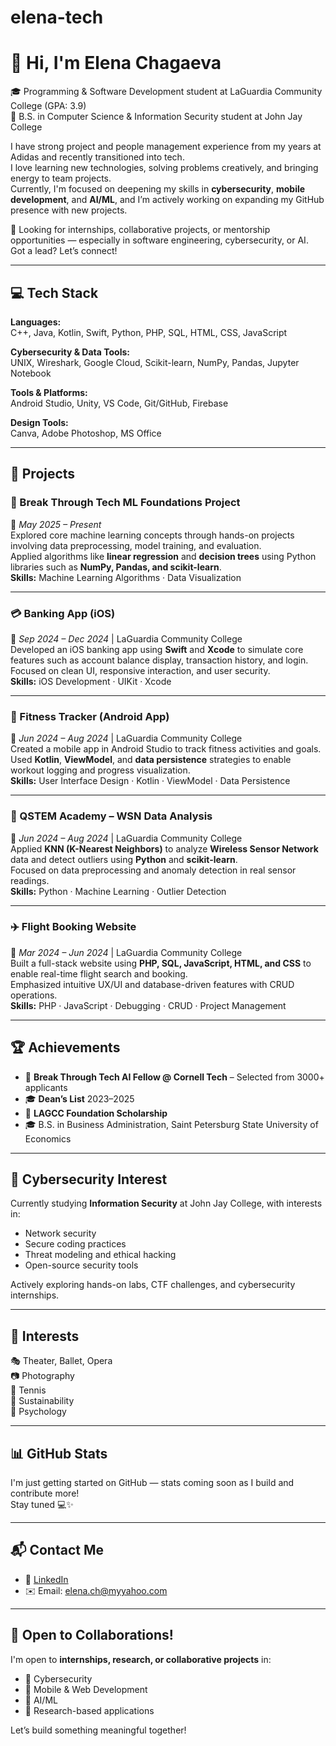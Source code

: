 # elena-tech
# 👋 Hi, I'm Elena Chagaeva

🎓 Programming & Software Development student at LaGuardia Community College (GPA: 3.9)  
🔐 B.S. in Computer Science & Information Security student at John Jay College  


I have strong project and people management experience from my years at Adidas and recently transitioned into tech.  
I love learning new technologies, solving problems creatively, and bringing energy to team projects.  
Currently, I'm focused on deepening my skills in **cybersecurity**, **mobile development**, and **AI/ML**, and I’m actively working on expanding my GitHub presence with new projects.  

👀 Looking for internships, collaborative projects, or mentorship opportunities — especially in software engineering, cybersecurity, or AI. Got a lead? Let’s connect!

---

## 💻 Tech Stack

**Languages:**  
C++, Java, Kotlin, Swift, Python, PHP, SQL, HTML, CSS, JavaScript

**Cybersecurity & Data Tools:**  
UNIX, Wireshark, Google Cloud, Scikit-learn, NumPy, Pandas, Jupyter Notebook

**Tools & Platforms:**  
Android Studio, Unity, VS Code, Git/GitHub, Firebase

**Design Tools:**  
Canva, Adobe Photoshop, MS Office

---

## 🚀 Projects

### 🧠 Break Through Tech ML Foundations Project  
📍 *May 2025 – Present*  
Explored core machine learning concepts through hands-on projects involving data preprocessing, model training, and evaluation.  
Applied algorithms like **linear regression** and **decision trees** using Python libraries such as **NumPy, Pandas, and scikit-learn**.  
**Skills:** Machine Learning Algorithms · Data Visualization

---

### 💳 Banking App (iOS)  
📍 *Sep 2024 – Dec 2024* | LaGuardia Community College  
Developed an iOS banking app using **Swift** and **Xcode** to simulate core features such as account balance display, transaction history, and login.  
Focused on clean UI, responsive interaction, and user security.  
**Skills:** iOS Development · UIKit · Xcode

---

### 💪 Fitness Tracker (Android App)  
📍 *Jun 2024 – Aug 2024* | LaGuardia Community College  
Created a mobile app in Android Studio to track fitness activities and goals.  
Used **Kotlin**, **ViewModel**, and **data persistence** strategies to enable workout logging and progress visualization.  
**Skills:** User Interface Design · Kotlin · ViewModel · Data Persistence

---

### 📡 QSTEM Academy – WSN Data Analysis  
📍 *Jun 2024 – Aug 2024* | LaGuardia Community College  
Applied **KNN (K-Nearest Neighbors)** to analyze **Wireless Sensor Network** data and detect outliers using **Python** and **scikit-learn**.  
Focused on data preprocessing and anomaly detection in real sensor readings.  
**Skills:** Python · Machine Learning · Outlier Detection

---

### ✈️ Flight Booking Website  
📍 *Mar 2024 – Jun 2024* | LaGuardia Community College  
Built a full-stack website using **PHP, SQL, JavaScript, HTML, and CSS** to enable real-time flight search and booking.  
Emphasized intuitive UX/UI and database-driven features with CRUD operations.  
**Skills:** PHP · JavaScript · Debugging · CRUD · Project Management

---

## 🏆 Achievements

- 🧠 **Break Through Tech AI Fellow @ Cornell Tech** – Selected from 3000+ applicants  
- 🎓 **Dean’s List** 2023–2025  
- 🏅 **LAGCC Foundation Scholarship**  
- 🎓 B.S. in Business Administration, Saint Petersburg State University of Economics

---

## 🔐 Cybersecurity Interest

Currently studying **Information Security** at John Jay College, with interests in:
- Network security
- Secure coding practices
- Threat modeling and ethical hacking
- Open-source security tools

Actively exploring hands-on labs, CTF challenges, and cybersecurity internships.

---

## 🧩 Interests

🎭 Theater, Ballet, Opera  
📷 Photography  
🎾 Tennis  
🌱 Sustainability  
🧠 Psychology

---

## 📊 GitHub Stats

I'm just getting started on GitHub — stats coming soon as I build and contribute more!  
Stay tuned 💻✨

---

## 📬 Contact Me

- 💼 [LinkedIn](https://www.linkedin.com/in/elena-ch-647ega7/)  
- ✉️ Email: elena.ch@myyahoo.com  

---

## 🤝 Open to Collaborations!

I'm open to **internships, research, or collaborative projects** in:
- 🔐 Cybersecurity
- 📱 Mobile & Web Development
- 🧠 AI/ML
- 🧪 Research-based applications

Let’s build something meaningful together!
